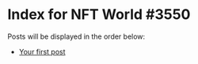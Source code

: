 # Index for NFT World #3550
Posts will be displayed in the order below:

- [Your first post](./001-first.md)

